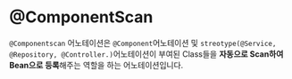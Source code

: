 # @ComponentScan



`@Componentscan` 어노테이션은 `@Component`어노테이션 및 `streotype(@Service, @Repository, @Controller.)`어노테이션이 부여된 Class들을 **자동으로 Scan하여 Bean으로 등록**해주는 역할을 하는 어노테이션입니다.
